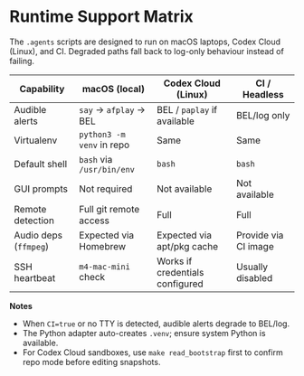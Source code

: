 # Runtime Support Matrix

The `.agents` scripts are designed to run on macOS laptops, Codex Cloud (Linux),
and CI. Degraded paths fall back to log-only behaviour instead of failing.

| Capability | macOS (local) | Codex Cloud (Linux) | CI / Headless |
| --- | --- | --- | --- |
| Audible alerts | `say` → `afplay` → BEL | BEL / `paplay` if available | BEL/log only |
| Virtualenv | `python3 -m venv` in repo | Same | Same |
| Default shell | `bash` via `/usr/bin/env` | `bash` | `bash` |
| GUI prompts | Not required | Not available | Not available |
| Remote detection | Full git remote access | Full | Full |
| Audio deps (`ffmpeg`) | Expected via Homebrew | Expected via apt/pkg cache | Provide via CI image |
| SSH heartbeat | `m4-mac-mini` check | Works if credentials configured | Usually disabled |

**Notes**
- When `CI=true` or no TTY is detected, audible alerts degrade to BEL/log.
- The Python adapter auto-creates `.venv`; ensure system Python is available.
- For Codex Cloud sandboxes, use `make read_bootstrap` first to confirm repo
  mode before editing snapshots.
